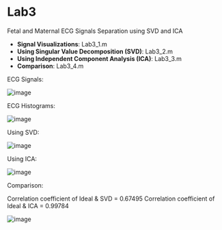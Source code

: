 # Lab3

Fetal and Maternal ECG Signals Separation using SVD and ICA

*   **Signal Visualizations**: Lab3_1.m
*   **Using Singular Value Decomposition (SVD)**: Lab3_2.m
*   **Using Independent Component Analysis (ICA)**: Lab3_3.m
*   **Comparison**: Lab3_4.m


ECG Signals:

![image](https://user-images.githubusercontent.com/94138466/152850835-c7c49ca3-1cd9-4065-85ec-b6aae3e44693.png)

ECG Histograms:

![image](https://user-images.githubusercontent.com/94138466/152850928-23911a34-240e-4daa-a6fe-a94db848b40b.png)

Using SVD:

![image](https://user-images.githubusercontent.com/94138466/152851182-19b60e94-b552-499e-8b35-776dea4a1684.png)

Using ICA:

![image](https://user-images.githubusercontent.com/94138466/152851123-af88ae18-9d72-49b2-b596-dc716d7aca14.png)

Comparison:

Correlation coefficient of Ideal & SVD = 0.67495
Correlation coefficient of Ideal & ICA = 0.99784

![image](https://user-images.githubusercontent.com/94138466/152851451-474c3a04-af0b-4e9e-a800-1fd6c9fb7f0d.png)

